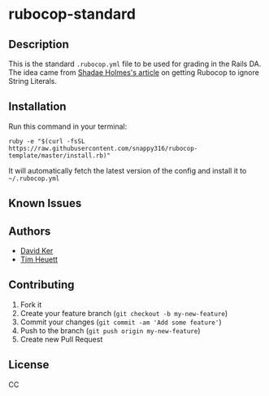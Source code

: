# rubocop-standard


## Description
This is the standard `.rubocop.yml` file to be used for grading in the Rails DA. The idea came from [Shadae Holmes's article](http://adadevacademy.tumblr.com/post/78135681910/how-to-get-rubocop-to-ignore-string-literals) on getting Rubocop to ignore String Literals.

## Installation

Run this command in your terminal:

```ruby -e "$(curl -fsSL https://raw.githubusercontent.com/snappy316/rubocop-template/master/install.rb)"```

It will automatically fetch the latest version of the config and install it to `~/.rubocop.yml`

## Known Issues


## Authors

* [David Ker](https://github.com/snappy316)
* [Tim Heuett](https://github.com/TimHugh)


## Contributing

1. Fork it
2. Create your feature branch (`git checkout -b my-new-feature`)
3. Commit your changes (`git commit -am 'Add some feature'`)
4. Push to the branch (`git push origin my-new-feature`)
5. Create new Pull Request


## License

CC
